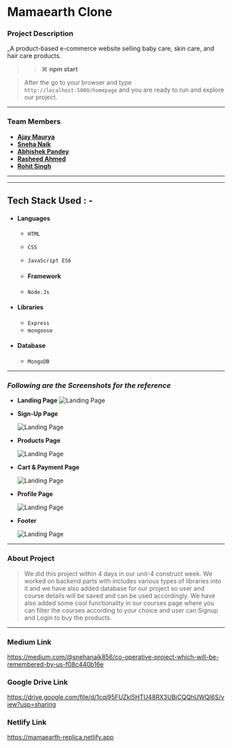 # Mamaearth Clone

### Project Description

_A product-based e-commerce website selling baby care, skin care, and hair care products.
> > ⌘ **npm start**

> After the go to your browser and type `http://localhost:5000/homepage` and you are ready to run and explore our project.

---

### Team Members

- **[Ajay Maurya](https://github.com/Ajay-Maury)**
- **[Sneha Naik](https://github.com/snehanaik4737)**
- **[Abhishek Pandey](https://github.com/abhi72181)**
- **[Rasheed Ahmed](https://github.com/rasheed8123)**
- **[Rohit Singh](https://github.com/rohitsinghrajpoot)**

---

---

## Tech Stack Used : -

- #### Languages
  - `HTML`
  - `CSS`
  - `JavaScript ES6`
   
  - #### Framework
  - `Node.Js`
- #### Libraries
  - `Express`
  - `mongoose`
- #### Database
  - `MongoDB`

---

### _Following are the Screenshots for the reference_

- **Landing Page**
  ![Landing Page](https://miro.medium.com/max/1050/0*rTJSAAsm2zgq5STW.png)

- **Sign-Up Page**

  ![Landing Page](https://miro.medium.com/max/1050/0*H1nWFxQbtqIUY_Hj.png)

- **Products Page**

  ![Landing Page](https://miro.medium.com/max/1050/0*jEla0TrEpYfeggKW.png)

- **Cart & Payment Page**

  ![Landing Page](https://miro.medium.com/max/1050/0*kQ2sRx8dyoPaHrSO.png)


- **Profile Page**

  ![Landing Page](https://miro.medium.com/max/1050/0*wBZDAXwqubMhdd9P.png)

- **Footer**

  ![Landing Page](https://miro.medium.com/max/1050/0*QElmBDQqab4SP4Al.png)

---

### About Project

> We did this project within 4 days in our unit-4 construct week. We worked on backend parts with includes various types of libraries into it and we have also added database for our project so user and course details will be saved and can be used accordingly. We have also added some cool functionality in our courses page where you can filter the courses according to your choice and user can Signup and Login to buy the products.

---

### Medium Link

https://medium.com/@snehanaik856/co-operative-project-which-will-be-remembered-by-us-f08c440b16e

### Google Drive Link

https://drive.google.com/file/d/1cqj95FUZkl5HTU48RX3UBjCQQhUWQI6S/view?usp=sharing

### Netlify Link
https://mamaearth-replica.netlify.app

